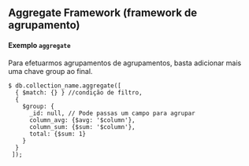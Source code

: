 ## Aggregate Framework (framework de agrupamento)

#### Exemplo `aggregate`
Para efetuarmos agrupamentos de agrupamentos, basta adicionar mais
uma chave group ao final.

```
$ db.collection_name.aggregate([
  { $match: {} } //condição de filtro,
  {
    $group: {
      _id: null, // Pode passas um campo para agrupar
      column_avg: {$avg: '$column'},
      column_sum: {$sum: '$column'},
      total: {$sum: 1}
    }
  }
 ]);
```
